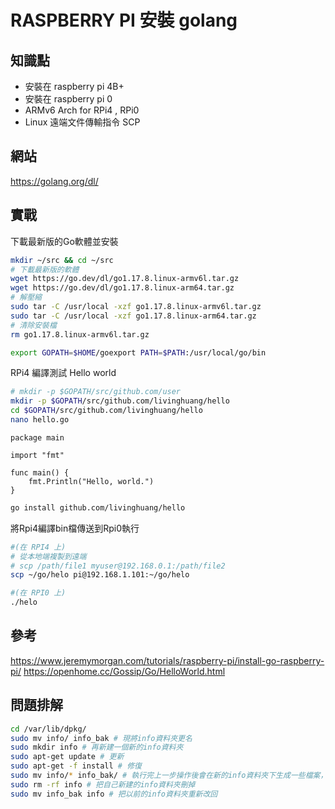 # RASPBERRY PI 安裝 golang

## 知識點

* 安裝在 raspberry pi 4B+
* 安裝在 raspberry pi 0
* ARMv6 Arch for RPi4 , RPi0
* Linux 遠端文件傳輸指令 SCP

## 網站

<https://golang.org/dl/>

## 實戰

下載最新版的Go軟體並安裝

```bash
mkdir ~/src && cd ~/src
# 下載最新版的軟體
wget https://go.dev/dl/go1.17.8.linux-armv6l.tar.gz
wget https://go.dev/dl/go1.17.8.linux-arm64.tar.gz
# 解壓縮
sudo tar -C /usr/local -xzf go1.17.8.linux-armv6l.tar.gz
sudo tar -C /usr/local -xzf go1.17.8.linux-arm64.tar.gz
# 清除安裝檔
rm go1.17.8.linux-armv6l.tar.gz

export GOPATH=$HOME/goexport PATH=$PATH:/usr/local/go/bin
```

RPi4 編譯測試 Hello world
```bash
# mkdir -p $GOPATH/src/github.com/user
mkdir -p $GOPATH/src/github.com/livinghuang/hello
cd $GOPATH/src/github.com/livinghuang/hello
nano hello.go
```

```text
package main

import "fmt"

func main() {
    fmt.Println("Hello, world.")
}
```

```bash
go install github.com/livinghuang/hello
```

將Rpi4編譯bin檔傳送到Rpi0執行

```bash
#(在 RPI4 上)
# 從本地端複製到遠端
# scp /path/file1 myuser@192.168.0.1:/path/file2
scp ~/go/helo pi@192.168.1.101:~/go/helo
```

```bash
#(在 RPI0 上)
./helo
```

## 參考
<https://www.jeremymorgan.com/tutorials/raspberry-pi/install-go-raspberry-pi/>
<https://openhome.cc/Gossip/Go/HelloWorld.html>

## 問題排解

```bash
cd /var/lib/dpkg/
sudo mv info/ info_bak # 現將info資料夾更名
sudo mkdir info # 再新建一個新的info資料夾
sudo apt-get update # 更新
sudo apt-get -f install # 修復
sudo mv info/* info_bak/ # 執行完上一步操作後會在新的info資料夾下生成一些檔案，現將這些檔案全部移到info_bak資料夾下
sudo rm -rf info # 把自己新建的info資料夾刪掉
sudo mv info_bak info # 把以前的info資料夾重新改回
```
